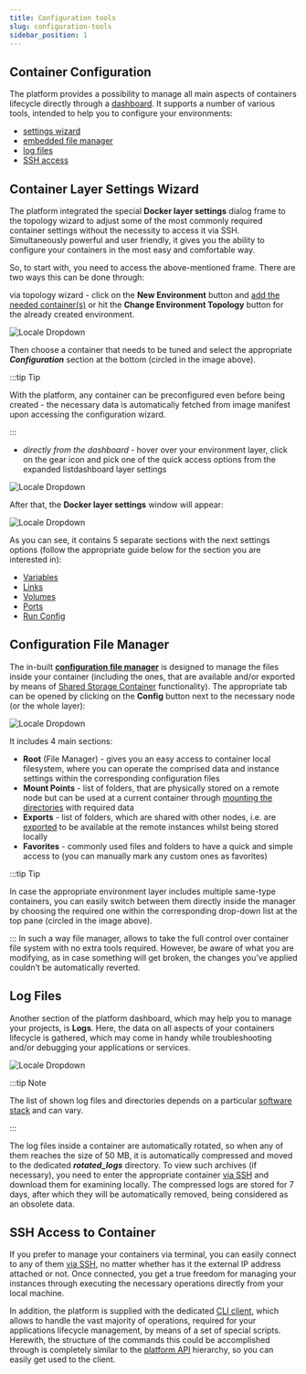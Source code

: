 ```yaml
---
title: Configuration tools
slug: configuration-tools
sidebar_position: 1
---
```


## Container Configuration

The platform provides a possibility to manage all main aspects of containers lifecycle directly through a [dashboard](http://localhost:3000/docs/quickstart/dashboard-guide). It supports a number of various tools, intended to help you to configure your environments:

- [settings wizard](http://localhost:3000/docs/container/container-configuration/configuration-tools#container-layer-settings-wizard)
- [embedded file manager](http://localhost:3000/docs/container/container-configuration/configuration-tools#configuration-file-manager)
- [log files](http://localhost:3000/docs/container/container-configuration/configuration-tools#log-files)
- [SSH access](http://localhost:3000/docs/container/container-configuration/configuration-tools#ssh-access-to-container)

## Container Layer Settings Wizard

The platform integrated the special **Docker layer settings** dialog frame to the topology wizard to adjust some of the most commonly required container settings without the necessity to access it via SSH. Simultaneously powerful and user friendly, it gives you the ability to configure your containers in the most easy and comfortable way.

So, to start with, you need to access the above-mentioned frame. There are two ways this can be done through:

via topology wizard - click on the **New Environment** button and [add the needed container(s)](/docs/environment-management/setting-up-environment) or hit the **Change Environment Topology** button for the already created environment.

![Locale Dropdown](./img/ConfigurationTools/01-topology-wizard-layer-configuration.png)

Then choose a container that needs to be tuned and select the appropriate **_Configuration_** section at the bottom (circled in the image above).

:::tip Tip

With the platform, any container can be preconfigured even before being created - the necessary data is automatically fetched from image manifest upon accessing the configuration wizard.

:::

- _directly from the dashboard_ - hover over your environment layer, click on the gear icon and pick one of the quick access options from the expanded listdashboard layer settings

![Locale Dropdown](./img/ConfigurationTools/02-dashboard-layer-configurations.png)

After that, the **Docker layer settings** window will appear:

![Locale Dropdown](./img/ConfigurationTools/03-layer-settings-window.png)

As you can see, it contains 5 separate sections with the next settings options (follow the appropriate guide below for the section you are interested in):

- [Variables](http://localhost:3000/docs/container/container-configuration/variables)
- [Links](http://localhost:3000/docs/container/container-configuration/links)
- [Volumes](http://localhost:3000/docs/container/container-configuration/volumes)
- [Ports](http://localhost:3000/docs/container/container-configuration/ports)
- [Run Config](http://localhost:3000/docs/container/container-configuration/run-configuration)

## Configuration File Manager

The in-built **[configuration file manager](/docs/application-setting/configuration-file-manager)** is designed to manage the files inside your container (including the ones, that are available and/or exported by means of [Shared Storage Container](/docs/Data%20Storage%20Container/Data%20Storage%20Overview) functionality). The appropriate tab can be opened by clicking on the **Config** button next to the necessary node (or the whole layer):

![Locale Dropdown](./img/ConfigurationTools/04-configuration-file-manager.png)

It includes 4 main sections:

- **Root** (File Manager) - gives you an easy access to container local filesystem, where you can operate the comprised data and instance settings within the corresponding configuration files
- **Mount Points** - list of folders, that are physically stored on a remote node but can be used at a current container through [mounting the directories](/docs/data-storage-container/data-sharing/mount-points) with required data
- **Exports** - list of folders, which are shared with other nodes, i.e. are [exported](/docs/Data%20Storage%20Container/Data%20Sharing/Exporting%20Data%20for%20Sharing) to be available at the remote instances whilst being stored locally
- **Favorites** - commonly used files and folders to have a quick and simple access to (you can manually mark any custom ones as favorites)

:::tip Tip

In case the appropriate environment layer includes multiple same-type containers, you can easily switch between them directly inside the manager by choosing the required one within the corresponding drop-down list at the top pane (circled in the image above).

:::
In such a way file manager, allows to take the full control over container file system with no extra tools required. However, be aware of what you are modifying, as in case something will get broken, the changes you’ve applied couldn’t be automatically reverted.

## Log Files

Another section of the platform dashboard, which may help you to manage your projects, is **Logs**. Here, the data on all aspects of your containers lifecycle is gathered, which may come in handy while troubleshooting and/or debugging your applications or services.

![Locale Dropdown](./img/ConfigurationTools/05-node-log-manager.png)

:::tip Note

The list of shown log files and directories depends on a particular [software stack](/docs/quickstart/software-stack-versions) and can vary.

:::

The log files inside a container are automatically rotated, so when any of them reaches the size of 50 MB, it is automatically compressed and moved to the dedicated **_rotated_logs_** directory. To view such archives (if necessary), you need to enter the appropriate container [via SSH](http://localhost:3000/docs/deployment-tools/ssh/ssh-access/overview) and download them for examining locally. The compressed logs are stored for 7 days, after which they will be automatically removed, being considered as an obsolete data.

## SSH Access to Container

If you prefer to manage your containers via terminal, you can easily connect to any of them [via SSH](http://localhost:3000/docs/deployment-tools/ssh/ssh-access/overview), no matter whether has it the external IP address attached or not. Once connected, you get a true freedom for managing your instances through executing the necessary operations directly from your local machine.

In addition, the platform is supplied with the dedicated [CLI client](/docs/deployment-tools/api-&-cli/platform-cli/platform-cli-overview), which allows to handle the vast majority of operations, required for your applications lifecycle management, by means of a set of special scripts. Herewith, the structure of the commands this could be accomplished through is completely similar to the [platform API](https://cloudmydc.com/) hierarchy, so you can easily get used to the client.
